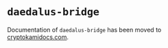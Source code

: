 # `daedalus-bridge`

Documentation of `daedalus-bridge` has been moved to [cryptokamidocs.com]( https://github.com/input-output-hk/cryptokamidocs.com/).

